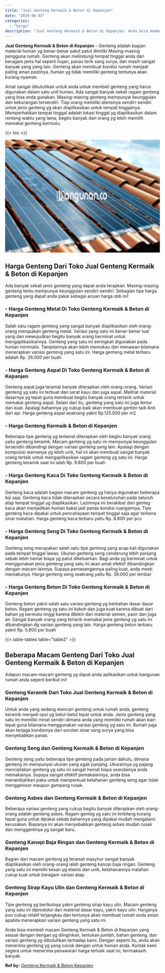 ```yaml
---
title: "Jual Genteng Kermaik & Beton di Kepanjen"
date: "2024-06-03"
categories: 
  - "harga"
description: "Jual Genteng Kermaik & Beton di Kepanjen. Anda bisa membeli macam Genteng Kermaik & Beton di Kepanjen yang sesuai dengan dengan yg diinginkan, tentukan jumla..."
---
```


**Jual Genteng Kermaik & Beton di Kepanjen** – Genteng adalah bagian material hunian yg benar-benar patut patut dimiliki Masing-masing pengguna rumah. Genteng akan melindungi tempat tinggal anda dari beragam jenis hal seperti hujan, panas terik sang surya, dan masih sangat banyak yang yang lain. Genteng akan membuat kondisi rumah menjadi paling aman pastinya. hunian yg tidak memiliki genteng tentunya akan kurang nyaman.

Amat sangat dibutuhkan untuk anda untuk membeli genteng yang harus digunakan dalam satu unit hunian. Ada sangat banyak sekali ragam genteng yang bisa anda gunakan. Masing-masing genteng mempunyai keunggulan dan kekurangan tersendiri. Tiap orang memiliki atensinya sendiri-sendiri untuk jenis genteng yg akan diaplikasikan untuk tempat tinggalnya. Memperhatikan tempat tinggal adalah lokasi tinggal yg diaplikasikan dalam rentang waktu yang lama, begitu banyak dari orang yg lebih memilih memakai genteng bermutu.

{{< toc >}}

![Jual Genteng Kermaik & Beton di Kepanjen](/images/genteng-minimalis-murah02.png)

## Harga Genteng Dari Toko Jual Genteng Kermaik & Beton di Kepanjen

Ada banyak sekali jenis genteng yang dapat anda terapkan. Masing-masing genteng tentu mempunyai keunggulan sendiri-sendiri. Sebagian tipe harga genteng yang dapat anda pakai sebagai acuan harga sbb ini!

### \- Harga Genteng Metal Di Toko Genteng Kermaik & Beton di Kepanjen

Salah satu ragam genteng yang sangat banyak diaplikasikan oleh orang-orang merupakan genteng metal. Variasi yang satu ini benar-benar luar yang dan mewujudkan begitu banyak orang berminat untuk mengaplikasikannya. Genteng yang satu ini seringkali digunakan pada hunian minimalis. Tampilannya akan lebih memukau dan menawan bilamana menerapkan variasi genteng yang satu ini. Harga genteng metal terbaru adalah Rp. 26.000 per buah

### \- Harga Genteng Aspal Di Toko Genteng Kermaik & Beton di Kepanjen

Genteng aspal juga teramat banyak diterapkan oleh orang-orang. Variasi genteng yg satu ini terbuat dari serat kayu dan juga aspal. Melihat material dasarnya yg tepat guna membuat begitu banyak orang tertarik untuk memakai genteng aspal. Selain dari itu, genteng yang satu ini juga lentur dan kuat. Apalagi bahannya yg cukup baik akan membuat genten tadi Anti dari api. Harga genteng aspal seakrang yakni Rp.125.000 per m2

### \- Harga Genteng Kermaik & Beton di Kepanjen

Beberapa tipe genteng yg terkenal diterapkan oleh begitu banyak orang yaitu genteng keramik. Macam genteng yg satu ini mempunyai keunggulan tersendiri dibandingi dengan variasi genteng yang lain. Apalagi dengan komposisi warnanya yg lebih unik, hal ini akan membuat sangat banyak orang tertaik untuk mengaplikasikan ragam genteng yg satu ini. Harga genteng keramik saat ini ialah Rp. 9.800 per buah

### \- Harga Genteng Kaca Di Toko Genteng Kermaik & Beton di Kepanjen

Genteng kaca adalah bagian macam genteng yg hanya digunakan beberapa biji saja. Genteng kaca tidak diterapkan secara keseluruhan pada seluruh atap tempat tinggal yg diaplikasikan. Lazimnya ini berakibat dari genteg kaca akan menjadikan hunian bakal jadi panas kondisi ruangannya. Tipe genteng kaca dipakai untuk pencahayaan tempat tinggal saja agar terkena sinar matahari. Harga genteng kaca terbaru yaitu Rp. 8.800 per pcs

### \- Harga Genteng Seng Di Toko Genteng Kermaik & Beton di Kepanjen

Genteng seng merupakan salah satu tipe genteng yang acap kali digunakan pada tempat tinggal lawas. Ukuran genteng seng cenderung lebih panjang sebab lebih hemat biaya yg patut dikeluarkan. Bagi anda yg berminat untuk menggunakan jenis genteng yang satu ini akan amat efektif dibandingkan dengan macam lainnya. Supaya pemasangannya paling kuat, anda mesti memakunya. Harga genteng seng seakrang yaitu Rp. 39.000 per lembar

### \- Harga Genteng Beton Di Toko Genteng Kermaik & Beton di Kepanjen

Genteng beton yakni salah satu variasi genteng yg berbahan dasar dasar beton. Ragam genteng yg satu ini kokoh dan juga kuat karena dibuat dari bahan yg bermutu tinggi karena dibikin dari material semen, pasir dan juga air. Sangat banyak orang yang tertarik memakai jenis genteng yg satu ini dibandingkan dg variasi genteng yang lain. Harga genteng beton terbaru yakni Rp. 5.800 per buah

{{< table-tables table="table2" >}}

## Beberapa Macam Genteng Dari Toko Jual Genteng Kermaik & Beton di Kepanjen

Adapun macam-macam genteng yg dapat anda aplikasikan untuk bangunan rumah anda seperti berikut ini!

### Genteng Keramik Dari Toko Jual Genteng Kermaik & Beton di Kepanjen

Untuk anda yang sedang mencari genteng untuk rumah anda, genteng keramik menjadi opsi yg betul-betul tepat untuk anda. Jenis genteng yang satu ini memiliki minat sendiri dimana anda yang memiliki rumah akan kian tepat guna bilamana menggunakan variasi genteng yg satu ini. Rumah juga akan terjaga kondisinya dari sorotan sinar sang surya yang bisa menyebabkan panas.

### Genteng Seng dan Genteng Kermaik & Beton di Kepanjen

Genteng seng yaitu beberapa tipe genteng pada jaman dahulu, dimana genteng ini mempunyai ukuran yang agak panjang. Ukurannya yg pajang menciptakan genteng yg satu ini sangat hemat biaya seandainya anda memakainya. Supaya sangat efektif pemakaiannya, anda bisa menambahkan paku untuk memperkuat ketahanan genteng seng agar tidak menggelosor maupun gampang rusak.

### Genteng Asbes dan Genteng Kermaik & Beton di Kepanjen

Beberapa variasi genteng yang cukup begitu banyak diterapkan oleh orang-orang adalah genteng asbes. Ragam genteg yg satu ini terbilang kurang tepat guna untuk dipakai sebab bahannya yang dipakai mudah mengalami kerusakan. Biasanya ini akan menyebabkan genteng asbes mudah rusak dan menggantinya yg sangat baru.

### Genteng Kanopi Baja Ringan dan Genteng Kermaik & Beton di Kepanjen

Bagian dari macam genteng yg teramat masyhur sangat banyak diaplikasikan oleh orang-orang ialah genteng kanopi baja ringan. Genteng yang satu ini memiiki kesan yg elastis dan unik, ketahanannya malahan cukup kuat untuk beragam variasi atap.

### Genteng Sirap Kayu Ulin dan Genteng Kermaik & Beton di Kepanjen

Tipe genteng yg berikutnya yakni genteng sirap kayu ulin. Macam genteng yang satu ini diproduksi dari material dasar kayu, yakni kayu ulin. Harganya pun cukup relatif terjangkau dan tentunya akan membuat rumah anda aman apabila menerapkan variasi genteng yang satu ini.

Anda bisa membeli macam Genteng Kermaik & Beton di Kepanjen yang sesuai dengan dengan yg diinginkan, tentukan jumlah, bahan genteng, dan variasi genteng yg dibutuhkan terhadap kami. Dengan seperti itu, anda akan menerima genteng yg yang cocok dengan untuk hunian anda. Kontak kami segera untuk menerima penawaran harga terbaik saat ini, terimakasih banyak.

**Ref by:**  [Genteng Kermaik & Beton  Kepanjen](https://id.wikipedia.org/wiki/Genteng)
